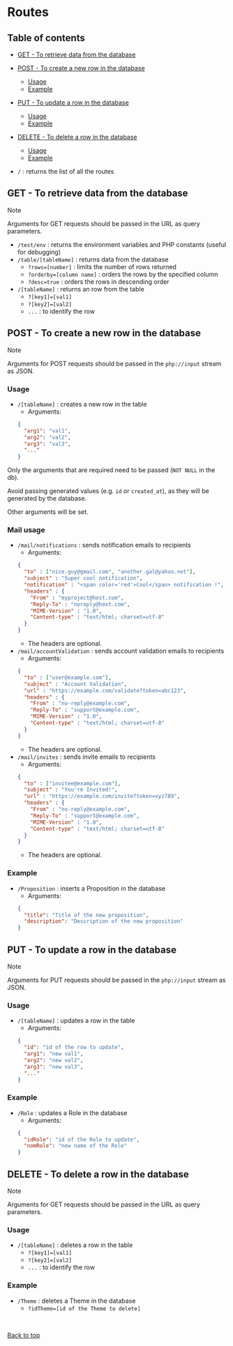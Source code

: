 # Routes

## Table of contents

- [GET - To retrieve data from the database](#get---to-retrieve-data-from-the-database)
- [POST - To create a new row in the database](#post---to-create-a-new-row-in-the-database)
  - [Usage](#usage)
  - [Example](#example)
- [PUT - To update a row in the database](#put---to-update-a-row-in-the-database)
  - [Usage](#usage-1)
  - [Example](#example-1)
- [DELETE - To delete a row in the database](#delete---to-delete-a-row-in-the-database)
  - [Usage](#usage-2)
  - [Example](#example-2)

- `/` : returns the list of all the routes

## GET - To retrieve data from the database

> [!NOTE]  
> Arguments for GET requests should be passed in the URL as query parameters.

- `/test/env` : returns the environment variables and PHP constants (useful for debugging)
- `/table/[tableName]` : returns data from the database
  - `?rows=[number]` : limits the number of rows returned
  - `?orderby=[column name]` : orders the rows by the specified column
  - `?desc=true` : orders the rows in descending order
- `/[tableName]` : returns an row from the table
  - `?[key1]=[val1]`
  - `?[key2]=[val2]`
  - `...` : to identify the row


## POST - To create a new row in the database

> [!NOTE]  
> Arguments for POST requests should be passed in the `php://input` stream as JSON.

### Usage

- `/[tableName]` : creates a new row in the table
  - Arguments: 
  ```json
  {
    "arg1": "val1",
    "arg2": "val2",
    "arg3": "val3",
    "..."
  }
  ```

Only the arguments that are required need to be passed (`NOT NULL` in the db).

Avoid passing generated values (e.g. `id` or `created_at`), as they will be generated by the database.

Other arguments will be set.

### Mail usage

- `/mail/notifications` : sends notification emails to recipients
  - Arguments: 
  ```json
  {
    "to" : ["nice.guy@gmail.com", "another.gal@yahoo.net"],
    "subject" : "Super cool notification",
    "notification" : "<span color='red'>Cool</span> notification !",
    "headers" : {
      "From" : "myproject@host.com",
      "Reply-To" : "noreply@host.com",
      "MIME-Version" : "1.0",
      "Content-type" : "text/html; charset=utf-8"
    }
  }
  ```
  - The headers are optional.
- `/mail/accountValidation` : sends account validation emails to recipients
  - Arguments: 
  ```json
  {
    "to" : ["user@example.com"],
    "subject" : "Account Validation",
    "url" : "https://example.com/validate?token=abc123",
    "headers" : {
      "From" : "no-reply@example.com",
      "Reply-To" : "support@example.com",
      "MIME-Version" : "1.0",
      "Content-type" : "text/html; charset=utf-8"
    }
  }
  ```
  - The headers are optional.
- `/mail/invites` : sends invite emails to recipients
  - Arguments: 
  ```json
  {
    "to" : ["invitee@example.com"],
    "subject" : "You're Invited!",
    "url" : "https://example.com/invite?token=xyz789",
    "headers" : {
      "From" : "no-reply@example.com",
      "Reply-To" : "support@example.com",
      "MIME-Version" : "1.0",
      "Content-type" : "text/html; charset=utf-8"
    }
  }
  ```
  - The headers are optional.

### Example

- `/Proposition` : inserts a Proposition in the database
  - Arguments: 
  ```json
  {
    "title": "Title of the new proposition",
    "description": "Description of the new proposition"
  }
  ```


## PUT - To update a row in the database

> [!NOTE]  
> Arguments for PUT requests should be passed in the `php://input` stream as JSON.

### Usage

- `/[tableName]` : updates a row in the table
  - Arguments: 
  ```json
  {
    "id": "id of the row to update",
    "arg1": "new val1",
    "arg2": "new val2",
    "arg3": "new val3",
    "..."
  }
  ```

### Example

- `/Role` : updates a Role in the database
  - Arguments: 
  ```json
  {
    "idRole": "id of the Role to update",
    "nomRole": "new name of the Role"
  }
  ```


## DELETE - To delete a row in the database

> [!NOTE]  
> Arguments for GET requests should be passed in the URL as query parameters.

### Usage

- `/[tableName]` : deletes a row in the table
  - `?[key1]=[val1]`
  - `?[key2]=[val2]`
  - `...` : to identify the row

### Example

- `/Theme` : deletes a Theme in the database
  - `?idTheme=[id of the Theme to delete]`

<br>

[Back to top](#routes)
